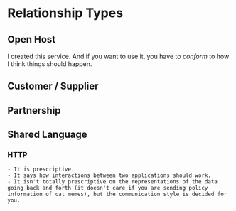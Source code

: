 # Relationship Types

## Open Host

I created this service. And if you want to use it, you have to *conform* to how I think things should happen.



## Customer / Supplier

## Partnership

## Shared Language

### HTTP
    - It is prescriptive.
    - It says how interactions between two applications should work.
    - It isn't totally prescriptive on the representations of the data going back and forth (it doesn't care if you are sending policy information of cat memes), but the communication style is decided for you.

    